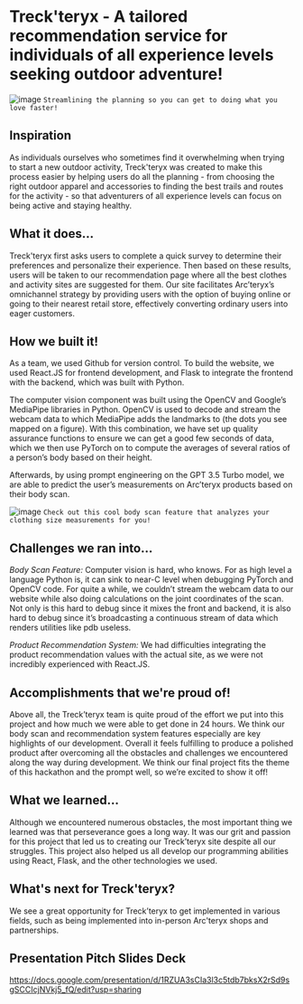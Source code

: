 # Treck'teryx - A tailored recommendation service for individuals of all experience levels seeking outdoor adventure!

![image](https://github.com/eva820/youCode-2024--Treck-teryx/assets/125091369/1f75ea9c-dbb9-418f-9ab0-ad7b17f9bdae)
`Streamlining the planning so you can get to doing what you love faster!`

## Inspiration
As individuals ourselves who sometimes find it overwhelming when trying to start a new outdoor activity, Treck'teryx was created to make this process easier by helping users do all the planning - from choosing the right outdoor apparel and accessories to finding the best trails and routes for the activity - so that adventurers of all experience levels can focus on being active and staying healthy.

## What it does...
Treck'teryx first asks users to complete a quick survey to determine their preferences and personalize their experience. Then based on these results, users will be taken to our recommendation page where all the best clothes and activity sites are suggested for them. Our site facilitates Arc’teryx’s omnichannel strategy by providing users with the option of buying online or going to their nearest retail store, effectively converting ordinary users into eager customers.

## How we built it!
As a team, we used Github for version control. To build the website, we used React.JS for frontend development, and Flask to integrate the frontend with the backend, which was built with Python. 

The computer vision component was built using the OpenCV and Google’s MediaPipe libraries in Python. OpenCV is used to decode and stream the webcam data to which MediaPipe adds the landmarks to (the dots you see mapped on a figure). With this combination, we have set up quality assurance functions to ensure we can get a good few seconds of data, which we then use PyTorch on to compute the averages of several ratios of a person’s body based on their height.

Afterwards, by using prompt engineering on the GPT 3.5 Turbo model, we are able to predict the user’s measurements on Arc’teryx products based on their body scan. 

![image](https://github.com/eva820/youCode-2024--Treck-teryx/assets/125091369/c83949d2-6e32-45d9-a9e5-ff70e2a92c07)
`Check out this cool body scan feature that analyzes your clothing size measurements for you!`

## Challenges we ran into...
_Body Scan Feature:_
Computer vision is hard, who knows. For as high level a language Python is, it can sink to near-C level when debugging PyTorch and OpenCV code. For quite a while, we couldn’t stream the webcam data to our website while also doing calculations on the joint coordinates of the scan. Not only is this hard to debug since it mixes the front and backend, it is also hard to debug since it’s broadcasting a continuous stream of data which renders utilities like pdb useless. 

_Product Recommendation System:_
We had difficulties integrating the product recommendation values with the actual site, as we were not incredibly experienced with React.JS.

## Accomplishments that we're proud of!
Above all, the Treck’teryx team is quite proud of the effort we put into this project and how much we were able to get done in 24 hours. We think our body scan and recommendation system features especially are key highlights of our development. Overall it feels fulfilling to produce a polished product after overcoming all the obstacles and challenges we encountered along the way during development. We think our final project fits the theme of this hackathon and the prompt well, so we’re excited to show it off!

## What we learned…
Although we encountered numerous obstacles, the most important thing we learned was that perseverance goes a long way. It was our grit and passion for this project that led us to creating our Treck’teryx site despite all our struggles. This project also helped us all develop our programming abilities using React, Flask, and the other technologies we used.

## What's next for Treck'teryx?
We see a great opportunity for Treck’teryx to get implemented in various fields, such as being implemented into in-person Arc'teryx shops and partnerships.

## Presentation Pitch Slides Deck
https://docs.google.com/presentation/d/1RZUA3sCIa3l3c5tdb7bksX2rSd9sgSCCIcjNVkj5_fQ/edit?usp=sharing
